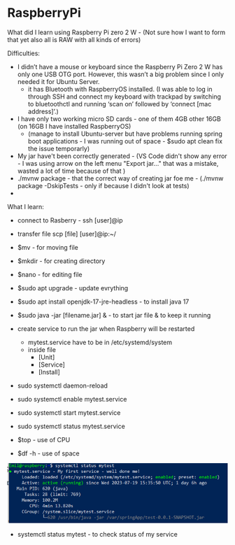 # RaspberryPi

What did I learn using Raspberry Pi zero 2 W - (Not sure how I want to form that yet also all is RAW with all kinds of errors)

Difficulties:
- I didn’t have a mouse or keyboard since the Raspberry Pi Zero 2 W has only one USB OTG port. However, this wasn’t a big problem since I only needed it for Ubuntu Server.
  + it has Bluetooth with RaspberryOS installed. (I was able to log in through SSH and connect my keyboard with trackpad by switching to bluetoothctl and running ‘scan on’ followed by ‘connect [mac address]’.)
- I have only two working micro SD cards - one of them 4GB other 16GB (on 16GB I have installed RaspberryOS)
  + (manage to install Ubuntu-server but have problems running spring boot applications - I was running out of space - $sudo apt clean fix the issue temporarly)
- My jar have't been correctly generated - (VS Code didn't show any error - I was using arrow on the left menu "Export jar..." that was a mistake, wasted a lot of time because of that )
- ./mvnw package - that the correct way of creating jar foe me - (./mvnw package -DskipTests - only if because I didn't look at tests)
-  

What I learn:
- connect to Rasberry - ssh [user]@ip
- transfer file scp [file] [user]@ip:~/
- $mv - for moving file
- $mkdir - for creating directory
- $nano - for editing file
- $sudo apt upgrade - update evrything
- $sudo apt install openjdk-17-jre-headless - to install java 17
- $sudo java -jar [filename.jar] & - to start jar file & to keep it running
- create service to run the jar when Raspberry will be restarted
  - mytest.service have to be in /etc/systemd/system
  - inside file
    - [Unit]
    - [Service]
    - [Install]
- sudo systemctl daemon-reload
- sudo systemctl enable mytest.service
- sudo systemctl start mytest.service
- sudo systemctl status mytest.service
  
- $top - use of CPU
- $df -h - use of space
  
![ssh service status](/images/ssh_status.png "Service status")
- systemctl status mytest - to check status of my service
